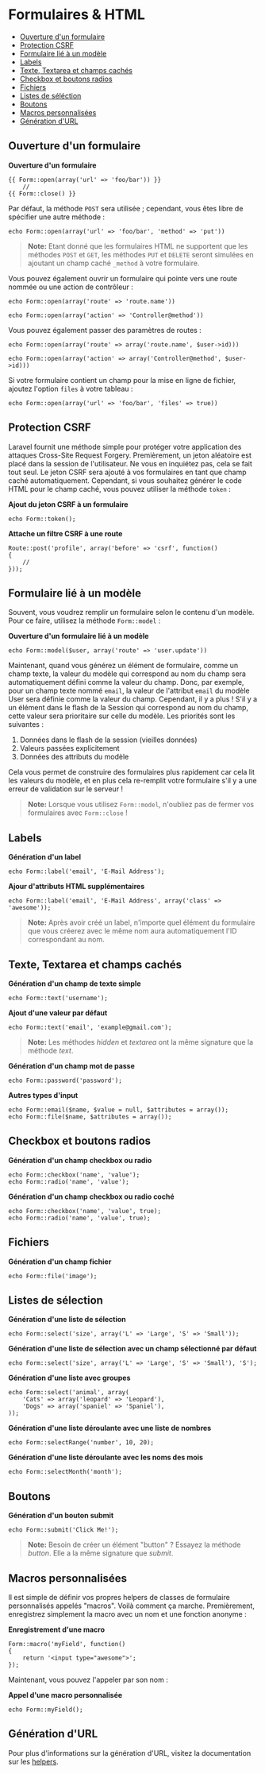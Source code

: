 # Formulaires & HTML

- [Ouverture d'un formulaire](#opening-a-form)
- [Protection CSRF](#csrf-protection)
- [Formulaire lié à un modèle](#form-model-binding)
- [Labels](#labels)
- [Texte, Textarea et champs cachés](#text)
- [Checkbox et boutons radios](#checkboxes-and-radio-buttons)
- [Fichiers](#file-input)
- [Listes de séléction](#drop-down-lists)
- [Boutons](#buttons)
- [Macros personnalisées](#custom-macros)
- [Génération d'URL](#generating-urls)

<a name="opening-a-form"></a>
## Ouverture d'un formulaire

**Ouverture d'un formulaire**

    {{ Form::open(array('url' => 'foo/bar')) }}
        //
    {{ Form::close() }}

Par défaut, la méthode `POST` sera utilisée ; cependant, vous êtes libre de spécifier une autre méthode :

    echo Form::open(array('url' => 'foo/bar', 'method' => 'put'))

> **Note:** Etant donné que les formulaires HTML ne supportent que les méthodes `POST` et `GET`, les méthodes `PUT` et `DELETE` seront simulées en ajoutant un champ caché `_method` à votre formulaire.

Vous pouvez également ouvrir un formulaire qui pointe vers une route nommée ou une action de contrôleur :

    echo Form::open(array('route' => 'route.name'))

    echo Form::open(array('action' => 'Controller@method'))

Vous pouvez également passer des paramètres de routes :

    echo Form::open(array('route' => array('route.name', $user->id)))

    echo Form::open(array('action' => array('Controller@method', $user->id)))

Si votre formulaire contient un champ pour la mise en ligne de fichier, ajoutez l'option `files` à votre tableau :

    echo Form::open(array('url' => 'foo/bar', 'files' => true))

<a name="csrf-protection"></a>
## Protection CSRF

Laravel fournit une méthode simple pour protéger votre application des attaques Cross-Site Request Forgery. Premièrement, un jeton aléatoire est placé dans la session de l'utilisateur. Ne vous en inquiétez pas, cela se fait tout seul. Le jeton CSRF sera ajouté à vos formulaires en tant que champ caché automatiquement. Cependant, si vous souhaitez générer le code HTML pour le champ caché, vous pouvez utiliser la méthode `token` :

**Ajout du jeton CSRF à un formulaire**

    echo Form::token();

**Attache un filtre CSRF à une route**

    Route::post('profile', array('before' => 'csrf', function()
    {
        //
    }));

<a name="form-model-binding"></a>
## Formulaire lié à un modèle

Souvent, vous voudrez remplir un formulaire selon le contenu d'un modèle. Pour ce faire, utilisez la méthode `Form::model` :

**Ouverture d'un formulaire lié à un modèle**

    echo Form::model($user, array('route' => 'user.update'))

Maintenant, quand vous générez un élément de formulaire, comme un champ texte, la valeur du modèle qui correspond au nom du champ sera automatiquement défini comme la valeur du champ. Donc, par exemple, pour un champ texte nommé `email`, la valeur de l'attribut `email` du modèle User sera définie comme la valeur du champ. Cependant, il y a plus ! S'il y a un élément dans le flash de la Session qui correspond au nom du champ, cette valeur sera prioritaire sur celle du modèle. Les priorités sont les suivantes :

1. Données dans le flash de la session (vieilles données)
2. Valeurs passées explicitement
3. Données des attributs du modèle

Cela vous permet de construire des formulaires plus rapidement car cela lit les valeurs du modèle, et en plus cela re-remplit votre formulaire s'il y a une erreur de validation sur le serveur !

> **Note:** Lorsque vous utilisez `Form::model`, n'oubliez pas de fermer vos formulaires avec `Form::close` !

<a name="labels"></a>
## Labels

**Génération d'un label**

    echo Form::label('email', 'E-Mail Address');

**Ajour d'attributs HTML supplémentaires**

    echo Form::label('email', 'E-Mail Address', array('class' => 'awesome'));

> **Note:** Après avoir créé un label, n'importe quel élément du formulaire que vous créerez avec le même nom aura automatiquement l'ID correspondant au nom.

<a name="text"></a>
## Texte, Textarea et champs cachés

**Génération d'un champ de texte simple**

    echo Form::text('username');

**Ajout d'une valeur par défaut**

    echo Form::text('email', 'example@gmail.com');

> **Note:** Les méthodes *hidden* et *textarea* ont la même signature que la méthode *text*.

**Génération d'un champ mot de passe**

    echo Form::password('password');

**Autres types d'input**

    echo Form::email($name, $value = null, $attributes = array());
    echo Form::file($name, $attributes = array());

<a name="checkboxes-and-radio-buttons"></a>
## Checkbox et boutons radios

**Génération d'un champ checkbox ou radio**

    echo Form::checkbox('name', 'value');
    echo Form::radio('name', 'value');

**Génération d'un champ checkbox ou radio coché**

    echo Form::checkbox('name', 'value', true);
    echo Form::radio('name', 'value', true);

<a name="file-input"></a>
## Fichiers

**Génération d'un champ fichier**

    echo Form::file('image');

<a name="drop-down-lists"></a>
## Listes de sélection

**Génération d'une liste de sélection**

    echo Form::select('size', array('L' => 'Large', 'S' => 'Small'));

**Génération d'une liste de sélection avec un champ sélectionné par défaut**

    echo Form::select('size', array('L' => 'Large', 'S' => 'Small'), 'S');

**Génération d'une liste avec groupes**

    echo Form::select('animal', array(
        'Cats' => array('leopard' => 'Leopard'),
        'Dogs' => array('spaniel' => 'Spaniel'),
    ));

**Génération d'une liste déroulante avec une liste de nombres**

    echo Form::selectRange('number', 10, 20);

**Génération d'une liste déroulante avec les noms des mois**

    echo Form::selectMonth('month');

<a name="buttons"></a>
## Boutons

**Génération d'un bouton submit**

    echo Form::submit('Click Me!');

> **Note:** Besoin de créer un élément "button" ? Essayez la méthode *button*. Elle a la même signature que *submit*.

<a name="custom-macros"></a>
## Macros personnalisées

Il est simple de définir vos propres helpers de classes de formulaire personnalisés appelés "macros". Voilà comment ça marche. Premièrement, enregistrez simplement la macro avec un nom et une fonction anonyme :

**Enregistrement d'une macro**

    Form::macro('myField', function()
    {
        return '<input type="awesome">';
    });

Maintenant, vous pouvez l'appeler par son nom :

**Appel d'une macro personnalisée**

    echo Form::myField();

<a name="generating-urls"></a>
## Génération d'URL

Pour plus d'informations sur la génération d'URL, visitez la documentation sur les [helpers](/dev/helpers#urls).